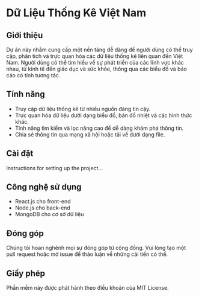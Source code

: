 # Dữ Liệu Thống Kê Việt Nam

## Giới thiệu
Dự án này nhằm cung cấp một nền tảng dễ dàng để người dùng có thể truy cập, phân tích và trực quan hóa các dữ liệu thống kê liên quan đến Việt Nam. Người dùng có thể tìm hiểu về sự phát triển của các lĩnh vực khác nhau, từ kinh tế đến giáo dục và sức khỏe, thông qua các biểu đồ và báo cáo có tính tương tác.

## Tính năng
- Truy cập dữ liệu thống kê từ nhiều nguồn đáng tin cậy.
- Trực quan hóa dữ liệu dưới dạng biểu đồ, bản đồ nhiệt và các hình thức khác.
- Tính năng tìm kiếm và lọc nâng cao để dễ dàng khám phá thông tin.
- Chia sẻ thông tin qua mạng xã hội hoặc tải về dưới dạng file.

## Cài đặt
Instructions for setting up the project...

## Công nghệ sử dụng
- React.js cho front-end
- Node.js cho back-end
- MongoDB cho cơ sở dữ liệu

## Đóng góp
Chúng tôi hoan nghênh mọi sự đóng góp từ cộng đồng. Vui lòng tạo một pull request hoặc mở issue để thảo luận về những cải tiến có thể.

## Giấy phép
Phần mềm này được phát hành theo điều khoản của MIT License.